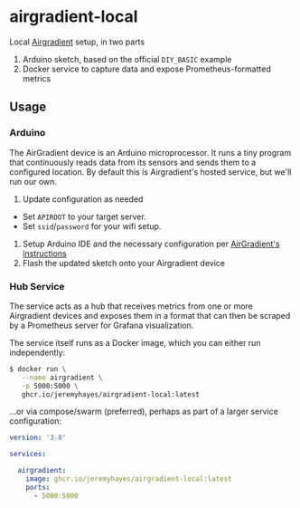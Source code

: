 # airgradient-local

Local [Airgradient](https://www.airgradient.com/open-airgradient/) setup, in two parts
1. Arduino sketch, based on the official `DIY_BASIC` example
1. Docker service to capture data and expose Prometheus-formatted metrics

## Usage

### Arduino

The AirGradient device is an Arduino microprocessor. It runs a tiny program that continuously reads data from its sensors and sends them to a configured location. By default this is Airgradient's hosted service, but we'll run our own.

1. Update configuration as needed
  - Set `APIROOT` to your target server.
  - Set `ssid`/`password` for your wifi setup.
1. Setup Arduino IDE and the necessary configuration per [AirGradient's instructions](https://www.airgradient.com/open-airgradient/instructions/basic-setup-skills-and-equipment-needed-to-build-our-airgradient-diy-sensor/)
1. Flash the updated sketch onto your Airgradient device

### Hub Service

The service acts as a hub that receives metrics from one or more Airgradient devices and exposes them in a format that can then be scraped by a Prometheus server for Grafana visualization.

The service itself runs as a Docker image, which you can either run independently:

```sh
$ docker run \
   --name airgradient \
   -p 5000:5000 \
   ghcr.io/jeremyhayes/airgradient-local:latest
```

...or via compose/swarm (preferred), perhaps as part of a larger service configuration:

```yml
version: '3.8'

services:

  airgradient:
    image: ghcr.io/jeremyhayes/airgradient-local:latest
    ports:
      - 5000:5000
```
